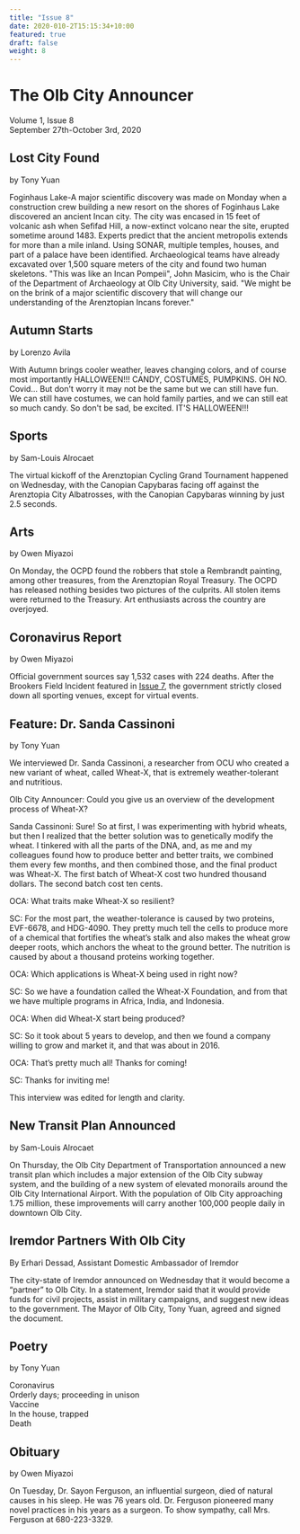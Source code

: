 ```yaml
---
title: "Issue 8"
date: 2020-010-2T15:15:34+10:00
featured: true
draft: false
weight: 8
---
```



# The Olb City Announcer
Volume 1, Issue 8  
September 27th-October 3rd, 2020

## Lost City Found
by Tony Yuan

Foginhaus Lake-A major scientific discovery was made on Monday when a construction crew building a new resort on the shores of Foginhaus Lake discovered an ancient Incan city. The city was encased in 15 feet of volcanic ash when Sefifad Hill, a now-extinct volcano near the site, erupted sometime around 1483. Experts predict that the ancient metropolis extends for more than a mile inland. Using SONAR, multiple temples, houses, and part of a palace have been identified. Archaeological teams have already excavated over 1,500 square meters of the city and found two human skeletons. "This was like an Incan Pompeii", John Masicim, who is the Chair of the Department of Archaeology at Olb City University, said. "We might be on the brink of a major scientific discovery that will change our understanding of the Arenztopian Incans forever."

## Autumn Starts
by Lorenzo Avila

With Autumn brings cooler weather, leaves changing colors, and of course most importantly HALLOWEEN!!! CANDY, COSTUMES, PUMPKINS. OH NO. Covid... But don't worry it may not be the same but we can still have fun. We can still have costumes, we can hold family parties, and we can still eat so much candy. So don't be sad, be excited. IT'S HALLOWEEN!!!

## Sports
by Sam-Louis Alrocaet

The virtual kickoff of the Arenztopian Cycling Grand Tournament happened on Wednesday, with the Canopian Capybaras facing off against the Arenztopia City Albatrosses, with the Canopian Capybaras winning by just 2.5 seconds.

## Arts
by Owen Miyazoi

On Monday, the OCPD found the robbers that stole a Rembrandt painting, among other treasures, from the Arenztopian Royal Treasury. The OCPD has released nothing besides two pictures of the culprits. All stolen items were returned to the Treasury. Art enthusiasts across the country are overjoyed.

## Coronavirus Report
by Owen Miyazoi

Official government sources say 1,532 cases with 224 deaths. After the Brookers Field Incident featured in [Issue 7](https://www.arenztopia.com/news/issue-7/), the government strictly closed down all sporting venues, except for virtual events.

## Feature: Dr. Sanda Cassinoni 
by Tony Yuan

We interviewed Dr. Sanda Cassinoni, a researcher from OCU who created a new variant of wheat, called Wheat-X, that is extremely weather-tolerant and nutritious.

Olb City Announcer: Could you give us an overview of the development process of Wheat-X?

Sanda Cassinoni: Sure! So at first, I was experimenting with hybrid wheats, but then I realized that the better solution was to genetically modify the wheat. I tinkered with all the parts of the DNA, and, as me and my colleagues found how to produce better and better traits, we combined them every few months, and then combined those, and the final product was Wheat-X. The first batch of Wheat-X cost two hundred thousand dollars. The second batch cost ten cents.

OCA: What traits make Wheat-X so resilient?

SC: For the most part, the weather-tolerance is caused by two proteins, EVF-6678, and HDG-4090. They pretty much tell the cells to produce more of a chemical that fortifies the wheat’s stalk and also makes the wheat grow deeper roots, which anchors the wheat to the ground better. The nutrition is caused by about a thousand proteins working together.

OCA: Which applications is Wheat-X being used in right now?

SC: So we have a foundation called the Wheat-X Foundation, and from that we have multiple programs in Africa, India, and Indonesia. 

OCA: When did Wheat-X start being produced?

SC: So it took about 5 years to develop, and then we found a company willing to grow and market it, and that was about in 2016.

OCA: That’s pretty much all! Thanks for coming!

SC: Thanks for inviting me!

This interview was edited for length and clarity.

## New Transit Plan Announced
by Sam-Louis Alrocaet

On Thursday, the Olb City Department of Transportation announced a new transit plan which includes a major extension of the Olb City subway system, and the building of a new system of elevated monorails around the Olb City International Airport. With the population of Olb City approaching 1.75 million, these improvements will carry another 100,000 people daily in downtown Olb City.  
 
## Iremdor Partners With Olb City
By Erhari Dessad, Assistant Domestic Ambassador of Iremdor

The city-state of Iremdor announced on Wednesday that it would become a “partner” to Olb City. In a statement, Iremdor said that it would provide funds for civil projects, assist in military campaigns, and suggest new ideas to the government. The Mayor of Olb City, Tony Yuan, agreed and signed the document.
    
## Poetry
by Tony Yuan

Coronavirus    
Orderly days; proceeding in unison    
Vaccine    
In the house, trapped    
Death    

## Obituary
by Owen Miyazoi

On Tuesday, Dr. Sayon Ferguson, an influential surgeon, died of natural causes in his sleep. He was 76 years old. Dr. Ferguson pioneered many novel practices in his years as a surgeon. To show sympathy, call Mrs. Ferguson at 680-223-3329.

